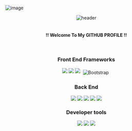 ![image](https://github.com/sharknell/sharknell/assets/103021663/5cc20ce8-94db-4dec-b5fc-e363d9259238)<div align= "center">

   ![header](https://capsule-render.vercel.app/api?type=shark&color=000000&height=150&section=header&text=SharkNell&fontColor=ffffff&fontSize=70&animation=fadeIn&fontAlignY=55)
</br>
</br>

####  !! Welcome To My GITHUB PROFILE !!


</br>

### Front End Frameworks
<img src="https://img.shields.io/badge/HTML5-E34F26?style=for-the-badge&logo=HTML5&logoColor=white">
<img src="https://img.shields.io/badge/CSS3-1572B6?style=for-the-badge&logo=CSS3&logoColor=white">
<img src="https://img.shields.io/badge/JavaScript-F7DF1E?style=for-the-badge&logo=JavaScript&logoColor=white">
<img src="https://img.shields.io/badge/Bootstrap-563D7C?style=for-the-badge&logo=bootstrap&logoColor=white" alt="Bootstrap" style="vertical-align: top; margin: 5px">


</br>

### Back End
<img src="https://img.shields.io/badge/JAVA-007396?style=for-the-badge&logo=Java&logoColor=white">
<img src="https://img.shields.io/badge/SpringBoot-6DB33F?style=for-the-badge&logo=Spring&logoColor=white">
<img src="https://img.shields.io/badge/MariaDB-003545?style=for-the-badge&logo=MariaDB&logoColor=white">
<img src="https://img.shields.io/badge/OracleDB-F80000?style=for-the-badge&logo=Oracle&logoColor=white">
<img src="https://img.shields.io/badge/MySQL-4479A1?style=for-the-badge&logo=MySQL&logoColor=white">


### Developer tools
<img src="https://img.shields.io/badge/IntelliJ-2C2255?style=for-the-badge&logo=IntelliJ%20IDEA&logoColor=white">
<img src="https://img.shields.io/badge/GITHUB-181717?style=for-the-badge&logo=github&logoColor=white">
<img src="https://img.shields.io/badge/VSCode-007ACC?style=for-the-badge&logo=VisualStudioCode&logoColor=white">



</div>




